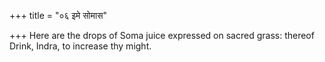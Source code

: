 +++
title = "०६ इमे सोमास"

+++
Here are the drops of Soma juice expressed on sacred grass: thereof  
     Drink, Indra, to increase thy might.